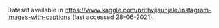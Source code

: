 Dataset available in https://www.kaggle.com/prithvijaunjale/instagram-images-with-captions (last accessed 28-06-2021).